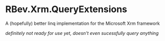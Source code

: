 RBev.Xrm.QueryExtensions
========================

A (hopefully) better linq implementation for the Microsoft Xrm framework


*definitely not ready for use yet, doesn't even sucessfully query anything*
